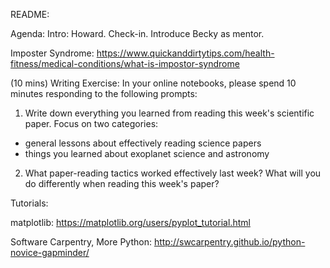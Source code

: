 README:

Agenda:
Intro: Howard. Check-in. Introduce Becky as mentor. 

Imposter Syndrome: https://www.quickanddirtytips.com/health-fitness/medical-conditions/what-is-impostor-syndrome

(10 mins) Writing Exercise: In your online notebooks, please spend 10 minutes responding to the following prompts:

1. Write down everything you learned from reading this week's scientific paper. Focus on two categories: 
- general lessons about effectively reading science papers
- things you learned about exoplanet science and astronomy
2. What paper-reading tactics worked effectively last week? What will you do differently when reading this week's paper?

Tutorials:

matplotlib: https://matplotlib.org/users/pyplot_tutorial.html

Software Carpentry, More Python:
http://swcarpentry.github.io/python-novice-gapminder/

